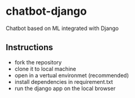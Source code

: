 # chatbot-django
Chatbot based on ML integrated with Django

## Instructions
- fork the repository
- clone it to local machine
- open in a vertual environmet (recommended)
- install dependencies in requirement.txt
- run the django app on the local browser
